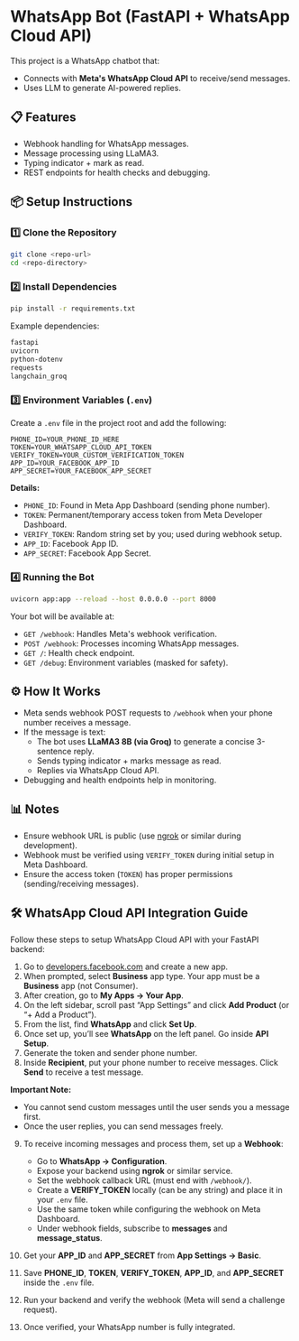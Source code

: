 # WhatsApp Bot (FastAPI + WhatsApp Cloud API)

This project is a WhatsApp chatbot that:
- Connects with **Meta's WhatsApp Cloud API** to receive/send messages.
- Uses LLM to generate AI-powered replies.

## 📋 Features
- Webhook handling for WhatsApp messages.
- Message processing using LLaMA3.
- Typing indicator + mark as read.
- REST endpoints for health checks and debugging.

## 📦 Setup Instructions

### 1️⃣ Clone the Repository
```bash
git clone <repo-url>
cd <repo-directory>
```

### 2️⃣ Install Dependencies
```bash
pip install -r requirements.txt
```
Example dependencies:
```txt
fastapi
uvicorn
python-dotenv
requests
langchain_groq
```

### 3️⃣ Environment Variables (`.env`)

Create a `.env` file in the project root and add the following:
```env
PHONE_ID=YOUR_PHONE_ID_HERE
TOKEN=YOUR_WHATSAPP_CLOUD_API_TOKEN
VERIFY_TOKEN=YOUR_CUSTOM_VERIFICATION_TOKEN
APP_ID=YOUR_FACEBOOK_APP_ID
APP_SECRET=YOUR_FACEBOOK_APP_SECRET
```
**Details:**
- `PHONE_ID`: Found in Meta App Dashboard (sending phone number).
- `TOKEN`: Permanent/temporary access token from Meta Developer Dashboard.
- `VERIFY_TOKEN`: Random string set by you; used during webhook setup.
- `APP_ID`: Facebook App ID.
- `APP_SECRET`: Facebook App Secret.

### 4️⃣ Running the Bot
```bash
uvicorn app:app --reload --host 0.0.0.0 --port 8000
```
Your bot will be available at:
- `GET /webhook`: Handles Meta's webhook verification.
- `POST /webhook`: Processes incoming WhatsApp messages.
- `GET /`: Health check endpoint.
- `GET /debug`: Environment variables (masked for safety).

## ⚙️ How It Works

- Meta sends webhook POST requests to `/webhook` when your phone number receives a message.
- If the message is text:
  - The bot uses **LLaMA3 8B (via Groq)** to generate a concise 3-sentence reply.
  - Sends typing indicator + marks message as read.
  - Replies via WhatsApp Cloud API.
- Debugging and health endpoints help in monitoring.

## 📊 Notes
- Ensure webhook URL is public (use [ngrok](https://ngrok.com/) or similar during development).
- Webhook must be verified using `VERIFY_TOKEN` during initial setup in Meta Dashboard.
- Ensure the access token (`TOKEN`) has proper permissions (sending/receiving messages).

## 🛠️ WhatsApp Cloud API Integration Guide

Follow these steps to setup WhatsApp Cloud API with your FastAPI backend:

1. Go to [developers.facebook.com](https://developers.facebook.com/) and create a new app.
2. When prompted, select **Business** app type. Your app must be a **Business** app (not Consumer).
3. After creation, go to **My Apps → Your App**.
4. On the left sidebar, scroll past “App Settings” and click **Add Product** (or “+ Add a Product”).
5. From the list, find **WhatsApp** and click **Set Up**.
6. Once set up, you’ll see **WhatsApp** on the left panel. Go inside **API Setup**.
7. Generate the token and sender phone number.
8. Inside **Recipient**, put your phone number to receive messages. Click **Send** to receive a test message.

**Important Note:**
- You cannot send custom messages until the user sends you a message first.
- Once the user replies, you can send messages freely.

9. To receive incoming messages and process them, set up a **Webhook**:
    - Go to **WhatsApp → Configuration**.
    - Expose your backend using **ngrok** or similar service.
    - Set the webhook callback URL (must end with `/webhook/`).
    - Create a **VERIFY_TOKEN** locally (can be any string) and place it in your `.env` file.
    - Use the same token while configuring the webhook on Meta Dashboard.
    - Under webhook fields, subscribe to **messages** and **message_status**.

10. Get your **APP_ID** and **APP_SECRET** from **App Settings → Basic**.
11. Save **PHONE_ID**, **TOKEN**, **VERIFY_TOKEN**, **APP_ID**, and **APP_SECRET** inside the `.env` file.
12. Run your backend and verify the webhook (Meta will send a challenge request).
13. Once verified, your WhatsApp number is fully integrated.